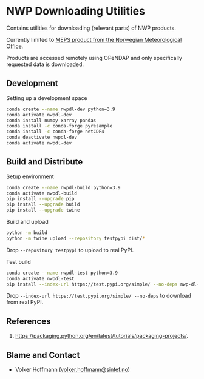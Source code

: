 # NWP Downloading Utilities

Contains utilities for downloading (relevant parts) of NWP products.

Currently limited to [MEPS product from the Norwegian Meteorological Office](https://thredds.met.no/thredds/metno.html).

Products are accessed remotely using OPeNDAP and only specifically requested data is downloaded.

## Development

Setting up a development space

```sh
conda create --name nwpdl-dev python=3.9
conda activate nwpdl-dev
conda install numpy xarray pandas
conda install -c conda-forge pyresample
conda install -c conda-forge netCDF4
conda deactivate nwpdl-dev
conda activate nwpdl-dev
```

## Build and Distribute

Setup environment

```sh
conda create --name nwpdl-build python=3.9
conda activate nwpdl-build
pip install --upgrade pip
pip install --upgrade build
pip install --upgrade twine
```

Build and upload

```sh
python -m build
python -m twine upload --repository testpypi dist/* 
```

Drop `--repository testpypi` to upload to real PyPI.

Test build

```sh
conda create --name nwpdl-test python=3.9
conda activate nwpdl-test
pip install --index-url https://test.pypi.org/simple/ --no-deps nwp-dl-utils
```

Drop `--index-url https://test.pypi.org/simple/ --no-deps` to download from real PyPI.

## References

1. https://packaging.python.org/en/latest/tutorials/packaging-projects/.

## Blame and Contact

- Volker Hoffmann (volker.hoffmann@sintef.no)
